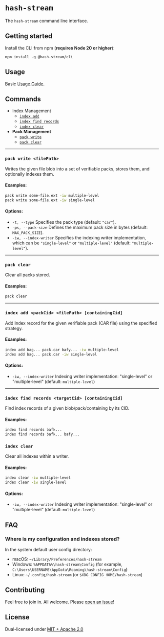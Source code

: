 # `hash-stream`

The `hash-stream` command line interface.

## Getting started

Install the CLI from npm (**requires Node 20 or higher**):

```console
npm install -g @hash-stream/cli
```

## Usage

Basic [Usage Guide](./USAGE.md).

## Commands

- Index Management
  - [`index add`](#index-add-packcid-filepath-containingcid)
  - [`index find records`](#index-find-records-blockcid-containingcid)
  - [`index clear`](#index-clear)
- **Pack Management**
  - [`pack write`](#pack-write-filepath)
  - [`pack clear`](#pack-clear)

---

### `pack write <filePath>`

Writes the given file blob into a set of verifiable packs, stores them, and optionally indexes them.

#### Examples:

```sh
pack write some-file.ext -iw multiple-level
pack write some-file.ext -iw single-level
```

#### Options:

- `-t, --type` Specifies the pack type (default: `"car"`).
- `-ps, --pack-size` Defines the maximum pack size in bytes (default: `MAX_PACK_SIZE`).
- `-iw, --index-writer` Specifies the indexing writer implementation, which can be `"single-level"` or `"multiple-level"` (default: `"multiple-level"`).

---

### `pack clear`

Clear all packs stored.

#### Examples:

```sh
pack clear
```

---

### `index add <packCid> <filePath> [containingCid]`

Add Index record for the given verifiable pack (CAR file) using the specified strategy.

#### Examples:

```sh
index add bag... pack.car bafy... -iw multiple-level
index add bag... pack.car -iw single-level
```

#### Options:

- `-iw, --index-writer` Indexing writer implementation: "single-level" or "multiple-level" (default: `multiple-level`)

---

### `index find records <targetCid> [containingCid]`

Find index records of a given blob/pack/containing by its CID.

#### Examples:

```sh
index find records bafk...
index find records bafk... bafy...
```

### `index clear`

Clear all indexes within a writer.

#### Examples:

```sh
index clear -iw multiple-level
index clear -iw single-level
```

#### Options:

- `-iw, --index-writer` Indexing writer implementation: "single-level" or "multiple-level" (default: `multiple-level`)

## FAQ

### Where is my configuration and indexes stored?

In the system default user config directory:

- macOS: `~/Library/Preferences/hash-stream`
- Windows: `%APPDATA%\hash-stream\Config` (for example, `C:\Users\USERNAME\AppData\Roaming\hash-stream\Config`)
- Linux: `~/.config/hash-stream` (or `$XDG_CONFIG_HOME/hash-stream`)

## Contributing

Feel free to join in. All welcome. Please [open an issue](https://github.com/vasco-santos/hash-stream/issues)!

## License

Dual-licensed under [MIT + Apache 2.0](https://github.com/vasco-santos/hash-stream/blob/main/license.md)
